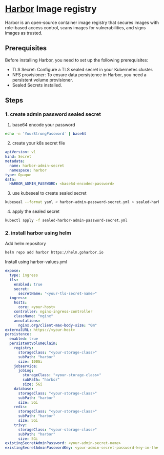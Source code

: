# [Harbor](https://github.com/goharbor/harbor-helm) Image registry

Harbor is an open-source container image registry that secures images with role-based access control, scans images for vulnerabilities, and signs images as trusted.

## Prerequisites

Before installing Harbor, you need to set up the following prerequisites:

- TLS Secret: Configure a TLS sealed secret in your Kubernetes cluster.
- NFS provisioner: To ensure data persistence in Harbor, you need a persistent volume provisioner.
- Sealed Secrets installed.

## Steps

### 1. create admin password sealed secret

1. base64 encode your password

```bash
echo -n 'YourStrongPassword' | base64
```

2. create your k8s secret file

```yaml
apiVersion: v1
kind: Secret
metadata:
  name: harbor-admin-secret
  namespace: harbor
type: Opaque
data:
  HARBOR_ADMIN_PASSWORD: <base64-encoded-password>
```
3. use kubeseal to create sealed secret

```bash
kubeseal --format yaml < harbor-admin-password-secret.yml > sealed-harbor-admin-password-secret.yml
```
4. apply the sealed secret
```bash
kubectl apply -f sealed-harbor-admin-password-secret.yml
```

### 2. install harbor using helm
Add helm repository
```bash
helm repo add harbor https://helm.goharbor.io
```

Install using harbor-values.yml
```yaml
expose:
  type: ingress
  tls:
    enabled: true
    secret:
      secretName: "<your-tls-secret-name>"
  ingress:
    hosts:
      core: <your-host>
    controller: nginx-ingress-controller
    className: "nginx"
    annotations:
      nginx.org/client-max-body-size: "0m"
externalURL: https://<your-host>
persistence:
  enabled: true
  persistentVolumeClaim:
    registry:
      storageClass: "<your-storage-class>"
      subPath: "harbor"
      size: 100Gi
    jobservice:
      jobLog:
        storageClass: "<your-storage-class>"
        subPath: "harbor"
        size: 5Gi
    database:
      storageClass: "<your-storage-class>"
      subPath: "harbor"
      size: 5Gi
    redis:
      storageClass: "<your-storage-class>"
      subPath: "harbor"
      size: 5Gi
    trivy:
      storageClass: "<your-storage-class>"
      subPath: "harbor"
      size: 5Gi
existingSecretAdminPassword: <your-admin-secret-name>
existingSecretAdminPasswordKey: <your-admin-secret-password-key-in-the-file> # in that example: HARBOR_ADMIN_PASSWORD
```
